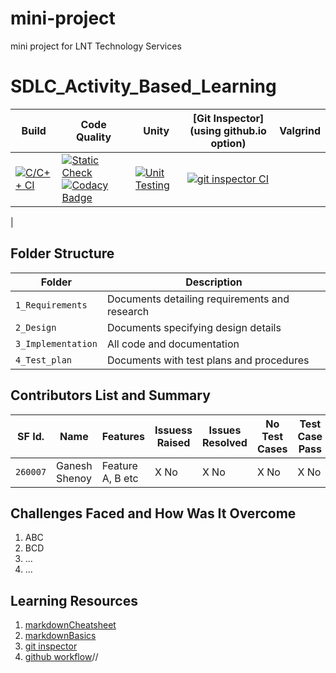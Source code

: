 # mini-project
mini project for LNT Technology Services

# SDLC_Activity_Based_Learning
Build | Code Quality | Unity | [Git Inspector](using github.io option)|Valgrind|
|---------|--------------|-----------|------------------|----------------------|
[![C/C++ CI](https://github.com/260007/mini-project/actions/workflows/C-build.yml/badge.svg)](https://github.com/260007/mini-project/actions/workflows/C-build.yml)|[![Static Check](https://github.com/260007/mini-project/actions/workflows/cppcheck.yml/badge.svg)](https://github.com/260007/mini-project/actions/workflows/cppcheck.yml)  [![Codacy Badge](https://app.codacy.com/project/badge/Grade/21c5cae1b5844158b9eb3d4c80125c89)](https://app.codacy.com/gh/260007/mini-project/dashboard?branch=main=Badge_Grade) |[![Unit Testing](https://github.com/260007/mini-project/actions/workflows/Unity%20Testing1.yml/badge.svg)](https://github.com/260007/mini-project/actions/workflows/Unity%20Testing1.yml) | [![git inspector CI](https://github.com/260007/mini-project/actions/workflows/gitinspector.yml/badge.svg)](https://github.com/260007/mini-project/actions/workflows/gitinspector.yml)
|


## Folder Structure
Folder             | Description
-------------------| -----------------------------------------
`1_Requirements`   | Documents detailing requirements and research
`2_Design`         | Documents specifying design details
`3_Implementation` | All code and documentation
`4_Test_plan`      | Documents with test plans and procedures

## Contributors List and Summary

SF Id. |  Name   |    Features    | Issuess Raised |Issues Resolved|No Test Cases|Test Case Pass
-------|---------|----------------|----------------|---------------|-------------|--------------
`260007` | Ganesh Shenoy  | Feature A, B etc    | X No     | X No   |X No   |X No     
## Challenges Faced and How Was It Overcome

1.  ABC
2.  BCD
3.  ...
4.  ...

## Learning Resources
1.  [markdownCheatsheet](https://github.com/adam-p/markdown-here/wiki/Markdown-Cheatsheet)
2.  [markdownBasics](https://guides.github.com/features/mastering-markdown/)
3.  [git inspector](https://github.com/ejwa/gitinspector.git)
4.  [github workflow](https://docs.github.com/en/actions/learn-github-action)//

